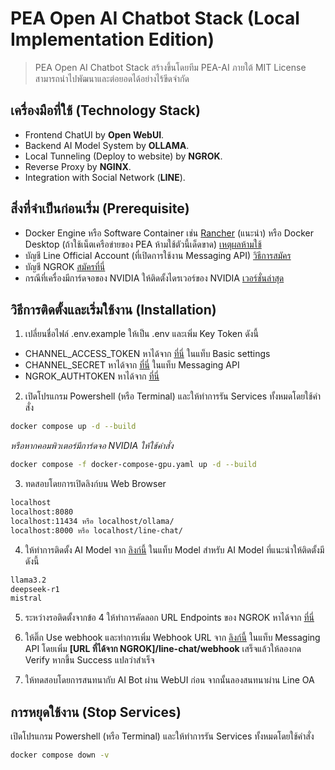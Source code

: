 # PEA Open AI Chatbot Stack (Local Implementation Edition)

> PEA Open AI Chatbot Stack สร้างขึ้นโดยทีม PEA-AI ภายใต้ MIT License สามารถนำไปพัฒนาและต่อยอดได้อย่างไร้ขีดจำกัด

## เครื่องมือที่ใช้ (Technology Stack)
- Frontend ChatUI by **Open WebUI**.
- Backend AI Model System by **OLLAMA**.
- Local Tunneling (Deploy to website) by **NGROK**.
- Reverse Proxy by **NGINX**.
- Integration with Social Network (**LINE**).

## สิ่งที่จำเป็นก่อนเริ่ม (Prerequisite)
- Docker Engine หรือ Software Container เช่น [Rancher](https://rancherdesktop.io/) (แนะนำ) หรือ Docker Desktop (ถ้าใช้เน็ตเครือข่ายของ PEA ห้ามใช้ตัวนี้เด็ดขาด) [เหตุผลห้ามใช้](https://docs.docker.com/subscription/desktop-license/)
- บัญชี Line Official Account (ที่เปิดการใช้งาน Messaging API) [วิธีการสมัคร](https://www.admeadme.co/blog/line/how-to-create-a-line-official-account/
)
- บัญชี NGROK [สมัครที่นี่](https://dashboard.ngrok.com/signup)
- กรณีที่เครื่องมีการ์ดจอของ NVIDIA ให้ติดตั้งไดรเวอร์ของ NVIDIA [เวอร์ชั่นล่าสุด](https://www.nvidia.com/en-us/drivers/)

## วิธีการติดตั้งและเริ่มใช้งาน (Installation)
1. เปลี่ยนชื่อไฟล์ .env.example ให้เป็น .env และเพิ่ม Key Token ดังนี้
- CHANNEL_ACCESS_TOKEN หาได้จาก [ที่นี่](https://developers.line.biz/console) ในแท็บ Basic settings
- CHANNEL_SECRET หาได้จาก [ที่นี่](https://developers.line.biz/console) ในแท็บ Messaging API
- NGROK_AUTHTOKEN หาได้จาก [ที่นี่](https://dashboard.ngrok.com/get-started/your-authtoken)

2. เปิดโปรแกรม Powershell (หรือ Terminal) และให้ทำการรัน Services ทั้งหมดโดยใช้คำสั่ง
```bash
docker compose up -d --build
```
*หรือหากคอมพิวเตอร์มีการ์ดจอ NVIDIA ให้ใช้คำสั่ง*
```bash
docker compose -f docker-compose-gpu.yaml up -d --build
```

3. ทดสอบโดยการเปิดลิงก์บน Web Browser
```bash
localhost
localhost:8080
localhost:11434 หรือ localhost/ollama/
localhost:8000 หรือ localhost/line-chat/
```

4. ให้ทำการติดตั้ง AI Model จาก [ลิงก์นี้](http://localhost:8080/admin/settings) ในแท็บ Model สำหรับ AI Model ที่แนะนำให้ติดตั้งมีดังนี้
```bash
llama3.2
deepseek-r1
mistral
```

5. ระหว่างรอติดตั้งจากข้อ 4 ให้ทำการคัดลอก URL Endpoints ของ NGROK หาได้จาก [ที่นี่](https://dashboard.ngrok.com/endpoints?sortBy=updatedAt&orderBy=desc)

6. ให้ติ๊ก Use webhook และทำการเพิ่ม Webhook URL จาก [ลิงก์นี้](https://developers.line.biz/console) ในแท็บ Messaging API โดยเพิ่ม **[URL ที่ได้จาก NGROK]/line-chat/webhook** เสร็จแล้วให้ลองกด Verify หากขึ้น Success แปลว่าสำเร็จ

7. ให้ทดสอบโดยการสนทนากับ AI Bot ผ่าน WebUI ก่อน จากนั้นลองสนทนาผ่าน Line OA

## การหยุดใช้งาน (Stop Services)
เปิดโปรแกรม Powershell (หรือ Terminal) และให้ทำการรัน Services ทั้งหมดโดยใช้คำสั่ง
```bash
docker compose down -v
```